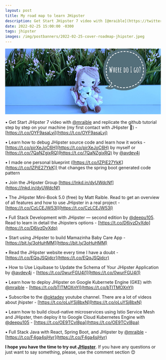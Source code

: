 ```yaml
---
layout: post
title: My road map to learn JHipster
description: Get Start JHipster 7 video with [@mraible](https://twitter.com/mraible?t=BK6_6Qf1CS0jFODjpxEjMg&s=09)  and replicate the github tutorial step by step on your machine (my first contact with JHipster 🤯) - [https://t.co/OYF9asaLyj](https://t.co/OYF9asaLyj) 
date: 2022-02-25 15:00:00 -0300
tags: jhipster
images: /img/postbanners/2022-02-25-cover-roadmap-jhipster.jpeg
---
```

![cover image](/img/postbanners/2022-02-25-cover-roadmap-jhipster.jpeg)

• Get Start JHipster 7 video with [@mraible](https://twitter.com/mraible?t=BK6_6Qf1CS0jFODjpxEjMg&s=09)  and replicate the github tutorial step by step on your machine (my first contact with JHipster 🤯) - [https://t.co/OYF9asaLyj](https://t.co/OYF9asaLyj) 

• Learn how to debug JHipster source code and learn how it works - [https://t.co/pirXeJoC6H](https://t.co/pirXeJoC6H) by myself or [https://t.co/7QaNZgixRQ](https://t.co/7QaNZgixRQ) by [@avdev4j](https://twitter.com/avdev4j?t=5f1PdVVFRzYQ3ViicdJwBg&s=09)

• I made one personal blueprint ([https://t.co/lZPiE27YkK](https://t.co/lZPiE27YkK)) that changes the spring boot generated code pattern

• Join the JHipster Group [https://lnkd.in/dyUWdcNf](https://lnkd.in/dyUWdcNf)

• The JHipster Mini-Book 5.0 (free) by Matt Raible. Read to get an overview of all features and how to use JHipster in a real project - [https://t.co/CzLCEJW53I](https://t.co/CzLCEJW53I)

• Full Stack Development with JHipster — second edition by [@deepu105](https://twitter.com/deepu105?t=ReyanpgBIYcE6FoKC4Z4KA&s=09). Read to learn in detail the Jhipsters options - [https://t.co/D6jyzDvXdp](https://t.co/D6jyzDvXdp)

• Start using JHipster to build Mamazinha Baby Care App - [https://bit.ly/3oHuHMM](https://bit.ly/3oHuHMM)

• Read the JHipster website every time I have a doubt - [https://t.co/EQqJSQjdcr](https://t.co/EQqJSQjdcr)

• How to Use Liquibase to Update the Schema of Your JHipster Application by [@avdev4j](https://twitter.com/avdev4j?t=5f1PdVVFRzYQ3ViicdJwBg&s=09) - [https://t.co/0wurFGU4i1](https://t.co/0wurFGU4i1)

• Learn how to deploy JHipster on Google Kubernete Engine (GKE) with [@mraible](https://twitter.com/mraible?t=BK6_6Qf1CS0jFODjpxEjMg&s=09) - [https://t.co/bTITMOXnYl](https://t.co/bTITMOXnYl)

• Subscribe to the [@oktadev](https://twitter.com/oktadev?t=mx2sCKUOyxkEdxkVx3xiGQ&s=09) youtube channel. There are a lot of videos about jhipster - [https://t.co/oLuYSj8bxN](https://t.co/oLuYSj8bxN)

• Learn how to build cloud-native microservices using Istio Service Mesh and JHipster, then deploy it to Google Cloud Kubernetes Engine with [@deepu105](https://twitter.com/deepu105?t=ReyanpgBIYcE6FoKC4Z4KA&s=09) - [https://t.co/OE9TCvl8pa](https://t.co/OE9TCvl8pa)

• Full Stack Java with React, Spring Boot, and JHipster by [@mraible](https://twitter.com/mraible?t=BK6_6Qf1CS0jFODjpxEjMg&s=09) - [https://t.co/F4ga4sjHyr](https://t.co/F4ga4sjHyr)

**I hope you have the time to try out [JHipster](https://www.jhipster.tech/)**. If you have any questions or just want to say something, please, use the comment section 😊
